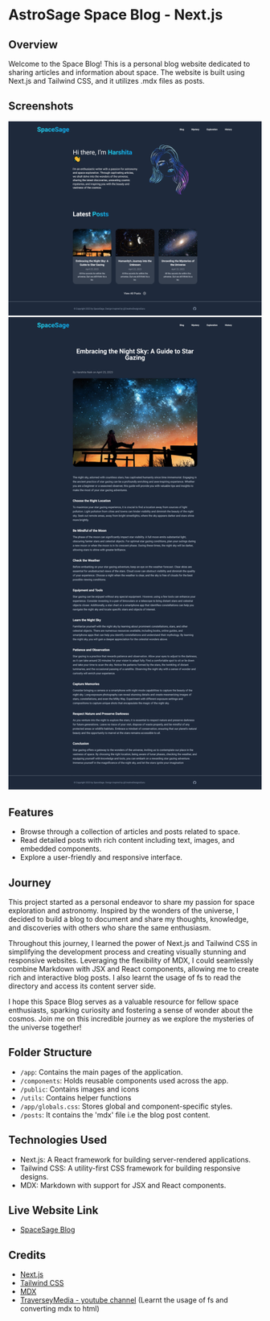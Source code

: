 # AstroSage Space Blog - Next.js

## Overview
Welcome to the Space Blog! This is a personal blog website dedicated to sharing articles and information about space. The website is built using Next.js and Tailwind CSS, and it utilizes .mdx files as posts.

## Screenshots
![homepage](./public/images/Screenshot%202023-07-11%20at%2012-18-21%20SpaceSage%20Blog.png)
![blog page](./public/images/Screenshot%202023-07-11%20at%2012-18-36%20SpaceSage%20Blog.png)

## Features
- Browse through a collection of articles and posts related to space.
- Read detailed posts with rich content including text, images, and embedded components.
- Explore a user-friendly and responsive interface.

## Journey
This project started as a personal endeavor to share my passion for space exploration and astronomy. Inspired by the wonders of the universe, I decided to build a blog to document and share my thoughts, knowledge, and discoveries with others who share the same enthusiasm.

Throughout this journey, I learned the power of Next.js and Tailwind CSS in simplifying the development process and creating visually stunning and responsive websites. Leveraging the flexibility of MDX, I could seamlessly combine Markdown with JSX and React components, allowing me to create rich and interactive blog posts. I also learnt the usage of fs to read the directory and access its content server side.

I hope this Space Blog serves as a valuable resource for fellow space enthusiasts, sparking curiosity and fostering a sense of wonder about the cosmos. Join me on this incredible journey as we explore the mysteries of the universe together!


## Folder Structure
- `/app`: Contains the main pages of the application.
- `/components`: Holds reusable components used across the app.
- `/public`: Contains images and icons
- `/utils`: Contains helper functions
- `/app/globals.css`: Stores global and component-specific styles.
- `/posts`: It contains the 'mdx' file i.e the blog post content.

## Technologies Used
- Next.js: A React framework for building server-rendered applications.
- Tailwind CSS: A utility-first CSS framework for building responsive designs.
- MDX: Markdown with support for JSX and React components.

## Live Website Link
- [SpaceSage Blog](https://space-sage-blog-next-js.vercel.app/)

## Credits
- [Next.js](https://nextjs.org/)
- [Tailwind CSS](https://tailwindcss.com/)
- [MDX](https://mdxjs.com/)
- [TraverseyMedia - youtube channel](https://youtu.be/MrjeefD8sac) (Learnt the usage of fs and converting mdx to html)
